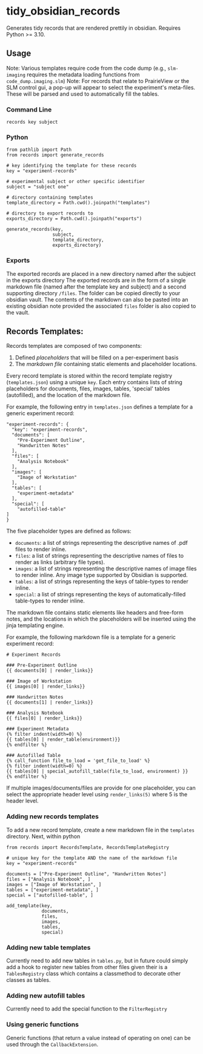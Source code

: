 # tidy_obsidian_records
Generates tidy records that are rendered prettily in obsidian. Requires Python >= 3.10.

## Usage

Note: Various templates require code from the code dump (e.g., ``slm-imaging`` requires the metadata loading functions from ``code_dump.imaging.slm``)
Note: For records that relate to PrairieView or the SLM control gui, a pop-up will appear to select the experiment's meta-files. These will be parsed and used to automatically fill the tables.

### Command Line
```
records key subject
```

### Python
```
from pathlib import Path
from records import generate_records

# key identifying the template for these records
key = "experiment-records"

# experimental subject or other specific identifier
subject = "subject one"

# directory containing templates
template_directory = Path.cwd().joinpath("templates")

# directory to export records to
exports_directory = Path.cwd().joinpath("exports")

generate_records(key,
                 subject,
                 template_directory, 
                 exports_directory)
```

### Exports
The exported records are placed in a new directory named after the subject in the 
exports directory The exported records are in the form of a single markdown file 
(named after the template key and subject) and a second supporting directory `/files`.
The folder can be copied directly to your obsidian vault. The contents of the markdown 
can also be pasted into an existing obsidian note provided the associated `files` folder
is also copied to the vault.

## Records Templates:
Records templates are composed of two components:
  1. Defined *placeholders* that will be filled on a per-experiment basis
  2. The *markdown file* containing static elements and placeholder locations.

Every record template is stored within the record template registry (`templates.json`)
using a unique `key`. Each entry contains lists of string
placeholders for documents, files, images, tables, 'special' tables (autofilled), and the location of the markdown 
file.

For example, the following entry in `templates.json` defines a template for a generic
experiment record:
```
"experiment-records": {
  "key": "experiment-records",
  "documents": [
    "Pre-Experiment Outline",
    "Handwritten Notes"
  ],
  "files": [
    "Analysis Notebook"
  ],
  "images": [
    "Image of Workstation"
  ],
  "tables": [
    "experiment-metadata"
  ],
  "special": [
    "autofilled-table"
]
}
```

The five placeholder types are defined as follows:
- `documents`: a list of strings representing the descriptive names of .pdf files to render inline.
- `files`: a list of strings representing the descriptive names of files to render as links (arbitrary file types).
- `images`: a list of strings representing the descriptive names of image files to render inline. Any image type supported by Obsidian is supported. 
- `tables`: a list of strings representing the keys of table-types to render inline.
- `special`: a list of strings representing the keys of automatically-filled table-types to render inline.

The markdown file contains static elements like headers and free-form notes, and the 
locations in which the placeholders will be inserted using the jinja templating engine.

For example, the following markdown file is a template for a generic experiment record:
```
# Experiment Records

### Pre-Experiment Outline
{{ documents[0] | render_links}}

### Image of Workstation
{{ images[0] | render_links}}

### Handwritten Notes
{{ documents[1] | render_links}}

### Analysis Notebook
{{ files[0] | render_links}}

### Experiment Metadata
{% filter indent(width=0) %}
{{ tables[0] | render_table(environment)}}
{% endfilter %}

### Autofilled Table
{% call_function file_to_load = 'get_file_to_load' %} 
{% filter indent(width=0) %}
{{ tables[0] | special_autofill_table(file_to_load, environment) }}
{% endfilter %}
```

If multiple images/documents/files are provide for one placeholder, you can select the appropriate header level using `render_links(5)` where 5 is the header level.

### Adding new records templates
To add a new record template, create a new markdown file in the `templates` directory.
Next, within python
```
from records import RecordsTemplate, RecordsTemplateRegistry

# unique key for the template AND the name of the markdown file
key = "experiment-records"

documents = ["Pre-Experiment Outline", "Handwritten Notes"]
files = ["Analysis Notebook", ]
images = ["Image of Workstation", ]
tables = ["experiment-metadata", ]
special = ["autofilled-table", ]

add_template(key,
             documents,
             files,
             images,
             tables,
             special)

```


### Adding new table templates
Currently need to add new tables in `tables.py`, but in future could simply
add a hook to register new tables from other files given their is a `TablesRegistry`
class which contains a classmethod to decorate other classes as tables.

### Adding new autofill tables
Currently need to add the special function to the `FilterRegistry`

### Using generic functions
Generic functions (that return a value instead of operating on one) can be used through the `CallbackExtension`.
